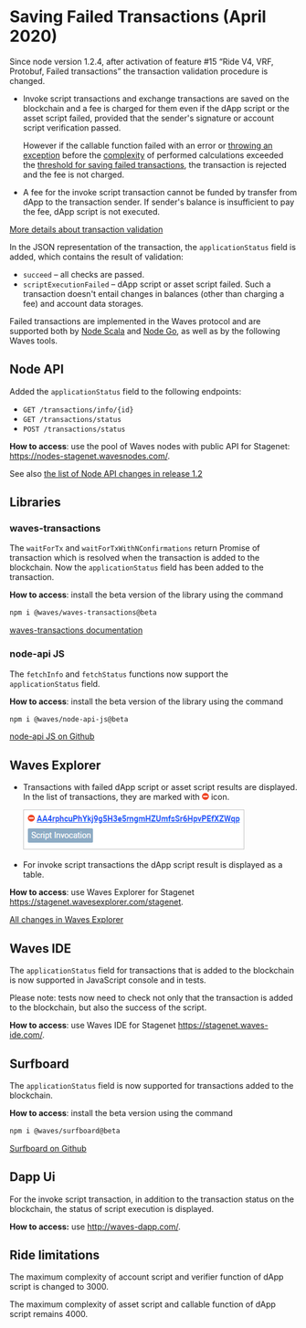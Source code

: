 # Saving Failed Transactions (April 2020)

Since node version 1.2.4, after activation of feature #15 “Ride V4, VRF, Protobuf, Failed transactions” the transaction validation procedure is changed.

* Invoke script transactions and exchange transactions are saved on the blockchain and a fee is charged for them even if the dApp script or the asset script failed, provided that the sender's signature or account script verification passed.

   However if the callable function failed with an error or [throwing an exception](https://github.com/wavesplatform/docs.wavesplatform/blob/master/docs/en/ride/exceptions) before the [complexity](https://github.com/wavesplatform/docs.wavesplatform/blob/master/docs/en/ride/base-concepts/complexity) of performed calculations exceeded the [threshold for saving failed transactions](https://github.com/wavesplatform/docs.wavesplatform/blob/master/docs/en/ride/limits/), the transaction is rejected and the fee is not charged.

* A fee for the invoke script transaction cannot be funded by transfer from dApp to the transaction sender. If sender's balance is insufficient to pay the fee, dApp script is not executed.

[More details about transaction validation](https://github.com/wavesplatform/docs.wavesplatform/blob/master/docs/en/blockchain/transaction/transaction-validation.md)

In the JSON representation of the transaction, the `applicationStatus` field is added, which contains the result of validation:
* `succeed` – all checks are passed.
* `scriptExecutionFailed` – dApp script or asset script failed. Such a transaction doesn't entail changes in balances (other than charging a fee) and account data storages.

Failed transactions are implemented in the Waves protocol and are supported both by [Node Scala](https://github.com/wavesplatform/Waves/releases) and [Node Go](https://github.com/wavesplatform/gowaves/releases/), as well as by the following Waves tools.

## Node API

Added the `applicationStatus` field to the following endpoints:

   * `GET /transactions/info/{id}`
   * `GET /transactions/status`
   * `POST /transactions/status`

**How to access**: use the pool of Waves nodes with public API for Stagenet: <https://nodes-stagenet.wavesnodes.com/>.

See also [the list of Node API changes in release 1.2](https://github.com/wavesplatform/docs.wavesplatform/blob/master/docs/en/keep-in-touch/release-notes.md/#rest-api-updates)

## Libraries

### waves-transactions

The `waitForTx` and `waitForTxWithNConfirmations` return Promise of transaction which is resolved when the transaction is added to the blockchain. Now the `applicationStatus` field has been added to the transaction.

**How to access**: install the beta version of the library using the command 

```bash
npm i @waves/waves-transactions@beta
```

[waves-transactions documentation](https://wavesplatform.github.io/waves-transactions/)

### node-api JS

The `fetchInfo` and `fetchStatus` functions now support the `applicationStatus` field.

**How to access**: install the beta version of the library using the command

```bash
npm i @waves/node-api-js@beta
```

[node-api JS on Github](https://github.com/wavesplatform/node-api-js/)

## Waves Explorer

* Transactions with failed dApp script or asset script results are displayed. In the list of transactions, they are marked with ![](./_assets/stop.png) icon.

   ![](./_assets/failed-transaction.png)

* For invoke script transactions the dApp script result is displayed as a table.

**How to access**: use Waves Explorer for Stagenet <https://stagenet.wavesexplorer.com/stagenet>.

[All changes in Waves Explorer](https://github.com/wavesplatform/docs.wavesplatform/blob/master/docs/en/keep-in-touch/release-notes.md/#waves-explorer)

## Waves IDE

The `applicationStatus` field for transactions that is added to the blockchain is now supported in JavaScript console and in tests.

Please note: tests now need to check not only that the transaction is added to the blockchain, but also the success of the script.

**How to access**: use Waves IDE for Stagenet <https://stagenet.waves-ide.com/>.

## Surfboard

The `applicationStatus` field is now supported for transactions added to the blockchain.

**How to access**: install the beta version using the command

```bash
npm i @waves/surfboard@beta
```

[Surfboard on Github](https://github.com/wavesplatform/surfboard)

## Dapp Ui

For the invoke script transaction, in addition to the transaction status on the blockchain, the status of script execution is displayed.

**How to access:** use <http://waves-dapp.com/>.

## Ride limitations

The maximum complexity of account script and verifier function of dApp script is changed to 3000.

The maximum complexity of asset script and callable function of dApp script remains 4000.
